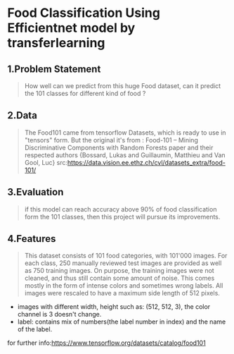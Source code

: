 # Food Classification Using Efficientnet model by transferlearning

## 1.Problem Statement
> How well can we predict from this huge Food dataset, can it predict the 101 classes for different kind of food ?

## 2.Data
> The Food101 came from tensorflow Datasets, which is ready to use in "tensors" form. But the original it's from : Food-101 – Mining Discriminative Components with Random Forests paper and their respected authors {Bossard, Lukas and Guillaumin, Matthieu and Van Gool, Luc} src:https://data.vision.ee.ethz.ch/cvl/datasets_extra/food-101/

## 3.Evaluation
> if this model can reach accuracy above 90% of food classification form the 101 classes, then this project will pursue its improvements.


## 4.Features
> This dataset consists of 101 food categories, with 101'000 images. For each class, 250 manually reviewed test images are provided as well as 750 training images. On purpose, the training images were not cleaned, and thus still contain some amount of noise. This comes mostly in the form of intense colors and sometimes wrong labels. All images were rescaled to have a maximum side length of 512 pixels.
- images with different width, height such as: (512, 512, 3), the color channel is 3 doesn't change.
- label: contains mix of numbers(the label number in index) and the name of the label.

for further info:https://www.tensorflow.org/datasets/catalog/food101


